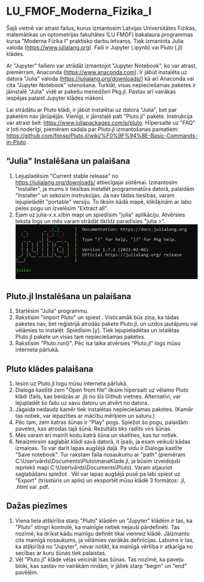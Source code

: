 # LU_FMOF_Moderna_Fizika_I

Šajā vietnē var atrast failus, kurus izmantosim Latvijas Universitātes Fizikas, matemātikas un optometrijas fakultātes (LU FMOF) bakalaura programmas kursa "Moderna Fizika I" praktisko darbu ietvaros. Tiek izmantota Julia valoda (https://www.julialang.org). Faili ir Jupyter (.ipynb) vai Pluto (.jl) klādes. 

Ar "Jupyter" failiem var strādāt izmantojot "Jupyter Notebook", ko var atrast, piemērram, Anaconda (https://www.anaconda.com). Ir jābūt instalēta uz datora "Julia" valoda (https://julialang.org/downloads/) kā arī Anaconda vai cita "Jupyter Notebook" istenošana.  Turklāt, visas nepieciešamas paketes ir jāinstalē "Julia" vidē ar pakešu menedžeri Pkg.jl. Pastav arī vairākas iespējas palaist Jupyter klādes mākonī.  

Lai strādātu ar Pluto klādi, ir jābūt instalētai uz datora "Julia", bet par paketēm nav jārūpējās. Vienīgi, ir jāinstalē pati "Pluto.jl" pakete. Instrukcija var atrast šeit: https://www.juliapackages.com/p/pluto. Hīpersaite uz "FAQ" ir ļoti noderīgi, piemēram sadaļa par Pluto.jl izmantošanas pamatiem: https://github.com/fonsp/Pluto.jl/wiki/%F0%9F%94%8E-Basic-Commands-in-Pluto  .  

## "Julia" Instalēšana un palaišana
1. Lejupladēsim "Current stable release" no https://julialang.org/downloads/ attiecīgajai sistēmai. Izmantosim "Installer", ja mums ir tiesības installēt programmatūra datorā, palaidām "Installer" un sekosim instrukcijas. Ja nav tādas tiesības, varam lejupielādēt "portable" versiju. To liksim kādā mapē, klikšķinām ar labo peles pogu un izvelēsim "Extract all". 
2. Ejam uz julia-x.x.x/bin mapi un spiedīsim "julia" aplikāciju. Atvērsies teksta logs un mēs varam strādāt tiklīdz paradīsies "julia >". 
![This is an image](/assets/images/Julia-startup.PNG)

## Pluto.jl Instalēšana un palaišana
1. Startēsim "Julia" programmu.
2. Rakstīsim "import Pluto" un spiest <ENTER>. Visticamāk būs ziņa, ka tādas paketes nav, bet reģistrijā atrodās pakete Pluto.jl, un uzdos jautājumu vai vēlāmies to instalēt. Spiedīsim [y]. Tiek lejupieladētas un istalētas Pluto.jl pakete un visas tam nepieciešamas paketes.
3. Rakstīsim "Pluto.run()". Pēc īsa laika atvērsies "Pluto.jl" logs mūsu interneta pārlukā.

## Pluto klādes palaišana
1. Iesim uz Pluto.jl logu mūsu interneta pārlukā.
2. Dialoga kastītē zem "Open from file" liksim hīpersaiti uz vēlamo Pluto klādi (fails, kas beidzās ar .jl) no šīs Github vietnes. Alternatīvi, var lejupladēt šo failu uz savu datoru un atvērt no datora. 
3. Jāgaida nedaudz kamēr tiek instalētas nepieciešamas paketes. (Kamēr tas notiek, var iepazīties ar mācību mērķiem un saturu.)
4. Pēc tam, zem katras šūnas ir "Play" pogs. Spiežot šo pogu, palaidām paveles, kas atrodas tajā šūnā. Rezultāts tiks radīts virs šūnas. 
5. Mēs varam arī mainīt kodu katrā šūna un skatīties, kas tur notiek.
6. Neaizmirsim saglabāt klādi savā datorā, it īpaši, ja esam veikuši kādas izmaiņas. To var darīt lapas augšējā daļā. Pa vidu ir Dialoga kastīte "Save notebook". Tur rakstam faila nosaukumu ar "path" (piemēram C:\User\vārds\Documents\Pluto\manaKlade.jl, ja būsim izveidojuši iepriekš mapi C:\User\vārds\Documents\Pluto). Varam atjaunot saglabāšanu spiežot <Ctrl-S>. Vēl var lapas augšējā pusē pa labi spiest uz "Export" (trīsstūris un aplis) un eksportēt mūsu klādē 3 formātos: .jl, .html vai .pdf. 
  
## Dažas piezīmes
1. Viena liela atšķirība starp "Pluto" klādēm un "Jupyter" klādēm ir tas, ka "Pluto" stingri kontrolē, ka mainīgie netiek nejauši pārdefinēti. Tas nozīmē, ka drīkst kādu mainīgu definēt tikai vienreiz klādē. Jāizmanto cits mainīgā nosaukums, ja vēlāmies vairākās definīcijas. Labums ir tas, ka atšķirībā no "Jupyter", nevar notikt, ka mainīgā vērtība ir atkarīga no secības ar kuru šūnas tiek palaistas. 
2. Vēl "Pluto.jl" klāde vēlas veicināt īsas šūnas. Tas nozīmē, ka paveļu bloki, kas sastav no vairākām rindām, ir jāliek starp "begin" un "end" pavēlēm.  
